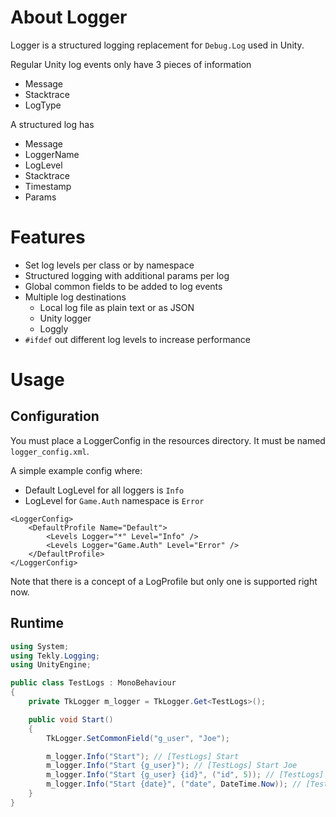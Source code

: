 # About Logger

Logger is a structured logging replacement for `Debug.Log` used in Unity.

Regular Unity log events only have 3 pieces of information

- Message
- Stacktrace 
- LogType

A structured log has 

- Message
- LoggerName
- LogLevel
- Stacktrace
- Timestamp
- Params

# Features
- Set log levels per class or by namespace
- Structured logging with additional params per log
- Global common fields to be added to log events
- Multiple log destinations
    - Local log file as plain text or as JSON
    - Unity logger
    - Loggly
- `#ifdef` out different log levels to increase performance

# Usage

## Configuration
You must place a LoggerConfig in the resources directory. It must be named `logger_config.xml`.

A simple example config where:
- Default LogLevel for all loggers is `Info`
- LogLevel for `Game.Auth` namespace is `Error`

```
<LoggerConfig>
    <DefaultProfile Name="Default">
        <Levels Logger="*" Level="Info" />
        <Levels Logger="Game.Auth" Level="Error" />
    </DefaultProfile>
</LoggerConfig>
```

Note that there is a concept of a LogProfile but only one is supported right now.

## Runtime
```csharp
using System;
using Tekly.Logging;
using UnityEngine;

public class TestLogs : MonoBehaviour
{
    private TkLogger m_logger = TkLogger.Get<TestLogs>();

    public void Start()
    {
        TkLogger.SetCommonField("g_user", "Joe");

        m_logger.Info("Start"); // [TestLogs] Start
        m_logger.Info("Start {g_user}"); // [TestLogs] Start Joe
        m_logger.Info("Start {g_user} {id}", ("id", 5)); // [TestLogs] Start Joe 5
        m_logger.Info("Start {date}", ("date", DateTime.Now)); // [TestLogs] Start 9/7/2020 10:15:22 AM
    }
}
```